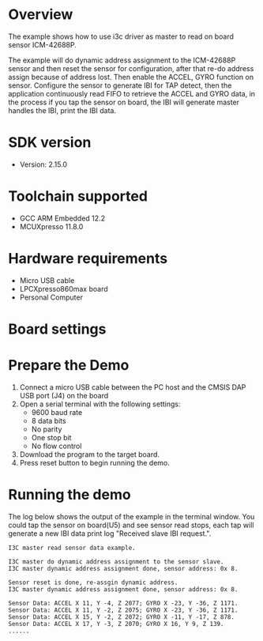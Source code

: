 Overview
========
The example shows how to use i3c driver as master to read on board sensor ICM-42688P.

The example will do dynamic address assignment to the ICM-42688P sensor and then reset
the sensor for configuration, after that re-do address assign because of address lost.
Then enable the ACCEL, GYRO function on sensor. Configure the sensor to generate IBI for
TAP detect, then the application continuously read FIFO to retrieve the ACCEL and GYRO
data, in the process if you tap the sensor on board, the IBI will generate master handles
the IBI, print the IBI data.

SDK version
===========
- Version: 2.15.0

Toolchain supported
===================
- GCC ARM Embedded  12.2
- MCUXpresso  11.8.0

Hardware requirements
=====================
- Micro USB cable
- LPCXpresso860max board
- Personal Computer

Board settings
==============

Prepare the Demo
================
1.  Connect a micro USB cable between the PC host and the CMSIS DAP USB port (J4) on the board
2.  Open a serial terminal with the following settings:
    - 9600 baud rate
    - 8 data bits
    - No parity
    - One stop bit
    - No flow control
3.  Download the program to the target board.
4.  Press reset button to begin running the demo.

Running the demo
================
The log below shows the output of the example in the terminal window. You could tap the sensor on board(U5) and see sensor read stops, each tap will generate a new IBI data print log "Received slave IBI request.". 
~~~~~~~~~~~~~~~~~~~~~
I3C master read sensor data example.

I3C master do dynamic address assignment to the sensor slave.
I3C master dynamic address assignment done, sensor address: 0x 8.

Sensor reset is done, re-assgin dynamic address.
I3C master dynamic address assignment done, sensor address: 0x 8.

Sensor Data: ACCEL X 11, Y -4, Z 2077; GYRO X -23, Y -36, Z 1171.
Sensor Data: ACCEL X 11, Y -2, Z 2075; GYRO X -23, Y -36, Z 1171.
Sensor Data: ACCEL X 15, Y -2, Z 2072; GYRO X -11, Y -17, Z 878.
Sensor Data: ACCEL X 17, Y -3, Z 2070; GYRO X 16, Y 9, Z 139.
......
~~~~~~~~~~~~~~~~~~~~~
